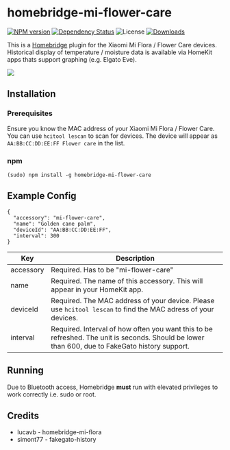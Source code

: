 # homebridge-mi-flower-care


[![NPM version](https://badge.fury.io/js/homebridge-mi-flower-care.svg)](https://npmjs.org/package/homebridge-mi-flower-care)
[![Dependency Status](https://david-dm.org/honkmaster/homebridge-mi-flower-care.svg)](https://david-dm.org/honkmaster/homebridge-mi-flower-care) 
![License](https://img.shields.io/badge/license-ISC-lightgrey.svg)
[![Downloads](https://img.shields.io/npm/dm/homebridge-mi-flower-care.svg)](https://npmjs.org/package/homebridge-mi-flower-care)

This is a [Homebridge](https://github.com/nfarina/homebridge) plugin for the Xiaomi Mi Flora / Flower Care devices. Historical display of temperature / moisture data is available via HomeKit apps thats support graphing (e.g. Elgato Eve).

<img src=https://github.com/honkmaster/homebridge-mi-flower-care/blob/master/images/flower_care.jpg />


## Installation

### Prerequisites

Ensure you know the MAC address of your Xiaomi Mi Flora / Flower Care. You can use `hcitool lescan` to scan for devices. The device will appear as `AA:BB:CC:DD:EE:FF Flower care` in the list.

### npm

```
(sudo) npm install -g homebridge-mi-flower-care
```

## Example Config

```
{
  "accessory": "mi-flower-care",
  "name": "Golden cane palm",
  "deviceId": "AA:BB:CC:DD:EE:FF",
  "interval": 300
}
``` 

| Key           | Description                                                                        |
|---------------|------------------------------------------------------------------------------------|
| accessory     | Required. Has to be "mi-flower-care"                                               |
| name          | Required. The name of this accessory. This will appear in your HomeKit app.        |
| deviceId      | Required. The MAC address of your device. Please use `hcitool lescan` to find the MAC adress of your devices.  |
| interval      | Required. Interval of how often you want this to be refreshed. The unit is seconds. Should be lower than 600, due to FakeGato history support. |


## Running

Due to Bluetooth access, Homebridge **must** run with elevated privileges to work correctly i.e. sudo or root.

## Credits

* lucavb - homebridge-mi-flora
* simont77 - fakegato-history
